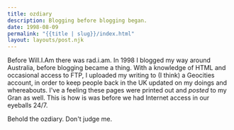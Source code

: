 ```yaml
---
title: ozdiary
description: Blogging before blogging began.
date: 1998-08-09
permalink: "{{title | slug}}/index.html"
layout: layouts/post.njk
---
```

Before Will.I.Am there was rad.i.am. In 1998 I blogged my way around Australia, before blogging became a thing. With a knowledge of HTML and occasional access to FTP, I uploaded my writing to (I think) a Geocities account, in order to keep people back in the UK updated on my doings and whereabouts. I've a feeling these pages were printed out and _posted_ to my Gran as well. This is how is was before we had Internet access in our eyeballs 24/7.

Behold the ozdiary. Don't judge me.